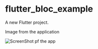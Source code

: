 # flutter_bloc_example

A new Flutter project.

Image from the application

![ScreenShot pf the app](https://i.ibb.co/wgSXCjk/flutter-bloc.png)
